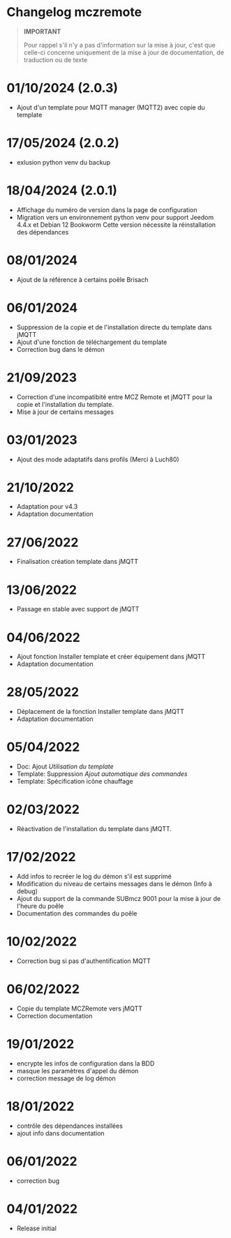 # Changelog mczremote

>**IMPORTANT**
>
>Pour rappel s'il n'y a pas d'information sur la mise à jour, c'est que celle-ci concerne uniquement de la mise à jour de documentation, de traduction ou de texte

# 01/10/2024 (2.0.3)
- Ajout d'un template pour MQTT manager (MQTT2) avec copie du template

# 17/05/2024 (2.0.2)
- exlusion python venv du backup

# 18/04/2024 (2.0.1)
- Affichage du numéro de version dans la page de configuration
- Migration vers un environnement python venv pour support Jeedom 4.4.x et Debian 12 Bookworm
  Cette version nécessite la réinstallation des dépendances

# 08/01/2024
- Ajout de la référence à certains poêle Brisach

# 06/01/2024
- Suppression de la copie et de l'installation directe du template dans jMQTT
- Ajout d'une fonction de téléchargement du template
- Correction bug dans le démon

# 21/09/2023
- Correction d'une incompatibité entre MCZ Remote et jMQTT pour la copie et l'installation du template.
- Mise à jour de certains messages

# 03/01/2023
- Ajout des mode adaptatifs dans profils (Merci à Luch80)

# 21/10/2022
- Adaptation pour v4.3
- Adaptation documentation

# 27/06/2022
- Finalisation création template dans jMQTT 

# 13/06/2022
- Passage en stable avec support de jMQTT

# 04/06/2022
- Ajout fonction Installer template et créer équipement dans jMQTT
- Adaptation documentation

# 28/05/2022
- Déplacement de la fonction Installer template dans jMQTT
- Adaptation documentation

# 05/04/2022
- Doc: Ajout *Utilisation du template*
- Template: Suppression *Ajout automatique des commandes*
- Template: Spécification icône chauffage

# 02/03/2022
- Réactivation de l'installation du template dans jMQTT.

# 17/02/2022
- Add infos to recréer le log du démon s'il est supprimé
- Modification du niveau de certains messages dans le démon (Info à debug)
- Ajout du support de la commande SUBmcz 9001 pour la mise à jour de l'heure du poêle
- Documentation des commandes du poêle

# 10/02/2022
- Correction bug si pas d'authentification MQTT

# 06/02/2022
- Copie du template MCZRemote vers jMQTT
- Correction documentation

# 19/01/2022
- encrypte les infos de configuration dans la BDD
- masque les paramètres d'appel du démon
- correction message de log démon

# 18/01/2022
- contrôle des dépendances installées
- ajout info dans documentation

# 06/01/2022
- correction bug

# 04/01/2022
- Release initial

